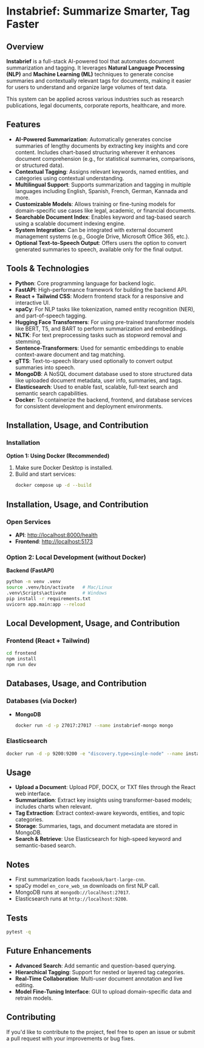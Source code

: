 # Instabrief: Summarize Smarter, Tag Faster

## Overview

**Instabrief** is a full-stack AI-powered tool that automates document summarization and tagging. It leverages **Natural Language Processing (NLP)** and **Machine Learning (ML)** techniques to generate concise summaries and contextually relevant tags for documents, making it easier for users to understand and organize large volumes of text data.

This system can be applied across various industries such as research publications, legal documents, corporate reports, healthcare, and more.

## Features

* **AI-Powered Summarization**: Automatically generates concise summaries of lengthy documents by extracting key insights and core content. Includes chart-based structuring wherever it enhances document comprehension (e.g., for statistical summaries, comparisons, or structured data).
* **Contextual Tagging**: Assigns relevant keywords, named entities, and categories using contextual understanding.
* **Multilingual Support**: Supports summarization and tagging in multiple languages including English, Spanish, French, German, Kannada and more.
* **Customizable Models**: Allows training or fine-tuning models for domain-specific use cases like legal, academic, or financial documents.
* **Searchable Document Index**: Enables keyword and tag-based search using a scalable document indexing engine.
* **System Integration**: Can be integrated with external document management systems (e.g., Google Drive, Microsoft Office 365, etc.).
* **Optional Text-to-Speech Output**: Offers users the option to convert generated summaries to speech, available only for the final output.

## Tools & Technologies

- **Python**: Core programming language for backend logic.
- **FastAPI**: High-performance framework for building the backend API.
- **React + Tailwind CSS**: Modern frontend stack for a responsive and interactive UI.
- **spaCy**: For NLP tasks like tokenization, named entity recognition (NER), and part-of-speech tagging.
- **Hugging Face Transformers**: For using pre-trained transformer models like BERT, T5, and BART to perform summarization and embeddings.
- **NLTK**: For text preprocessing tasks such as stopword removal and stemming.
- **Sentence-Transformers**: Used for semantic embeddings to enable context-aware document and tag matching.
- **gTTS**: Text-to-speech library used optionally to convert output summaries into speech.
- **MongoDB**: A NoSQL document database used to store structured data like uploaded document metadata, user info, summaries, and tags.
- **Elasticsearch**: Used to enable fast, scalable, full-text search and semantic search capabilities.
- **Docker**: To containerize the backend, frontend, and database services for consistent development and deployment environments.

## Installation, Usage, and Contribution

### Installation

**Option 1: Using Docker (Recommended)**  
1. Make sure Docker Desktop is installed.  
2. Build and start services:  
   ```bash
   docker compose up -d --build
    ```

## Installation, Usage, and Contribution

### Open Services
- **API**: [http://localhost:8000/health](http://localhost:8000/health)  
- **Frontend**: [http://localhost:5173](http://localhost:5173)  

### Option 2: Local Development (without Docker)

**Backend (FastAPI)**  
```bash
python -m venv .venv
source .venv/bin/activate   # Mac/Linux
.venv\Scripts\activate      # Windows
pip install -r requirements.txt
uvicorn app.main:app --reload
```

## Local Development, Usage, and Contribution

### Frontend (React + Tailwind)
```bash
cd frontend
npm install
npm run dev
```

## Databases, Usage, and Contribution

### Databases (via Docker)
- **MongoDB**  
  ```bash
  docker run -d -p 27017:27017 --name instabrief-mongo mongo
    ```

### Elasticsearch
```bash
docker run -d -p 9200:9200 -e "discovery.type=single-node" --name instabrief-es elasticsearch:7.17.10
```

## Usage
- **Upload a Document**: Upload PDF, DOCX, or TXT files through the React web interface.  
- **Summarization**: Extract key insights using transformer-based models; includes charts when relevant.  
- **Tag Extraction**: Extract context-aware keywords, entities, and topic categories.  
- **Storage**: Summaries, tags, and document metadata are stored in MongoDB.  
- **Search & Retrieve**: Use Elasticsearch for high-speed keyword and semantic-based search.  

## Notes
- First summarization loads `facebook/bart-large-cnn`.  
- spaCy model `en_core_web_sm` downloads on first NLP call.  
- MongoDB runs at `mongodb://localhost:27017`.  
- Elasticsearch runs at `http://localhost:9200`.  

## Tests
```bash
pytest -q
```

## Future Enhancements
- **Advanced Search**: Add semantic and question-based querying.  
- **Hierarchical Tagging**: Support for nested or layered tag categories.  
- **Real-Time Collaboration**: Multi-user document annotation and live editing.  
- **Model Fine-Tuning Interface**: GUI to upload domain-specific data and retrain models.  

## Contributing
If you'd like to contribute to the project, feel free to open an issue or submit a pull request with your improvements or bug fixes.  
